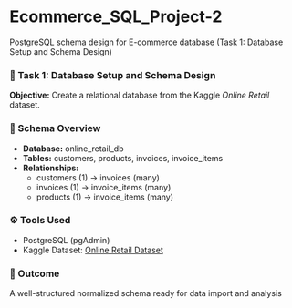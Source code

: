 # Ecommerce_SQL_Project-2
PostgreSQL schema design for E-commerce database (Task 1: Database Setup and Schema Design)

### 📌 Task 1: Database Setup and Schema Design
**Objective:** Create a relational database from the Kaggle *Online Retail* dataset.

### 🧱 Schema Overview
- **Database:** online_retail_db  
- **Tables:** customers, products, invoices, invoice_items  
- **Relationships:**
  - customers (1) → invoices (many)
  - invoices (1) → invoice_items (many)
  - products (1) → invoice_items (many)


### ⚙️ Tools Used
- PostgreSQL (pgAdmin)
- Kaggle Dataset: [Online Retail Dataset](https://www.kaggle.com/datasets/carrie1/ecommerce-data)

### 🏁 Outcome
A well-structured normalized schema ready for data import and analysis
